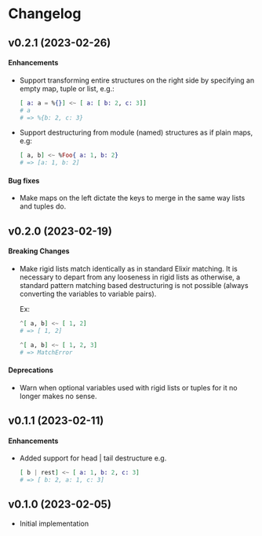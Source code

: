 # Changelog

## v0.2.1 (2023-02-26)

#### Enhancements

- Support transforming entire structures on the right side by specifying an empty map, tuple or list, e.g.:

  ```elixir
  [ a: a = %{}] <~ [ a: [ b: 2, c: 3]]
  # a
  # => %{b: 2, c: 3}
  ``` 

- Support destructuring from module (named) structures as if plain maps, e.g:
  
  ```elixir
  [ a, b] <~ %Foo{ a: 1, b: 2}
  # => [a: 1, b: 2]
  ```

#### Bug fixes

- Make maps on the left dictate the keys to merge in the same way lists and tuples do.  

## v0.2.0 (2023-02-19)

#### Breaking Changes

- Make rigid lists match identically as in standard Elixir matching. It is necessary to depart from any looseness in
  rigid lists as otherwise, a standard pattern matching based destructuring is not possible (always converting
  the variables to variable pairs).

  Ex:
  ```elixir
  ^[ a, b] <~ [ 1, 2]
  # => [ 1, 2]
  
  ^[ a, b] <~ [ 1, 2, 3]
  # => MatchError
  ```
  
#### Deprecations

- Warn when optional variables used with rigid lists or tuples for it no longer makes no sense.

## v0.1.1 (2023-02-11)

#### Enhancements

- Added support for head | tail destructure e.g.
  ```elixir
  [ b | rest] <~ [ a: 1, b: 2, c: 3]
  # => [ b: 2, a: 1, c: 3]
  ```

## v0.1.0 (2023-02-05)

- Initial implementation
